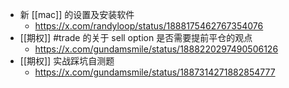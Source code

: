 - 新 [[mac]] 的设置及安装软件
	- https://x.com/randyloop/status/1888175462767354076
- [[期权]] #trade 的关于 sell option 是否需要提前平仓的观点
	- https://x.com/gundamsmile/status/1888220297490506126
- [[期权]] 实战踩坑自测题
	- https://x.com/gundamsmile/status/1887314271882854777